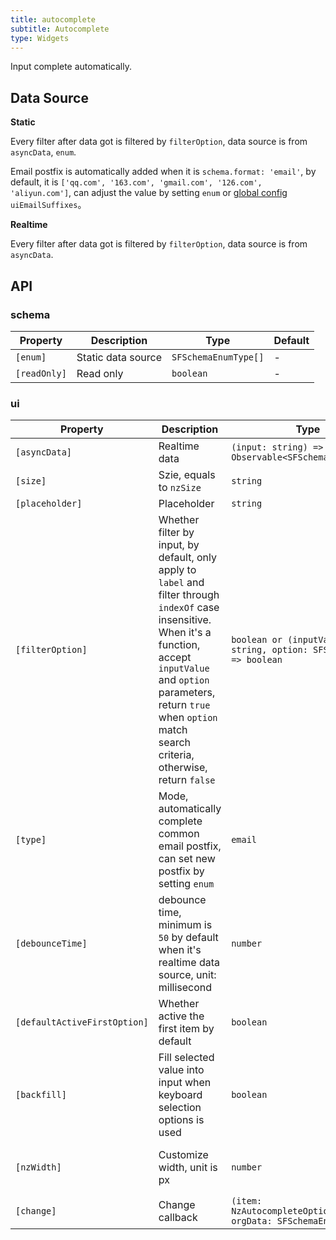 ```yaml
---
title: autocomplete
subtitle: Autocomplete
type: Widgets
---
```


Input complete automatically.

## Data Source

**Static**

Every filter after data got is filtered by `filterOption`, data source is from `asyncData`, `enum`.

Email postfix is automatically added when it is  `schema.format: 'email'`, by default, it is `['qq.com', '163.com', 'gmail.com', '126.com', 'aliyun.com']`, can adjust the value by setting `enum` or [global config](/docs/global-config/en) `uiEmailSuffixes`。

**Realtime**

Every filter after data got is filtered by `filterOption`, data source is from `asyncData`.

## API

### schema

| Property | Description | Type | Default |
|----------|-------------|------|---------|
| `[enum]` | Static data source | `SFSchemaEnumType[]` | - |
| `[readOnly]` | Read only | `boolean` | - |

### ui

| Property | Description | Type | Default |
|----------|-------------|------|---------|
| `[asyncData]` | Realtime data | `(input: string) => Observable<SFSchemaEnumType[]>` | - |
| `[size]` | Szie, equals to `nzSize` | `string` | - |
| `[placeholder]` | Placeholder | `string` | - |
| `[filterOption]` | Whether filter by input, by default, only apply to `label` and filter through `indexOf` case insensitive. When it's a function, accept `inputValue` and `option` parameters, return `true` when `option` match search criteria, otherwise, return `false` | `boolean or (inputValue: string, option: SFSchemaEnum) => boolean` | `true` |
| `[type]` | Mode, automatically complete common email postfix, can set new postfix by setting `enum` | `email` | - |
| `[debounceTime]` | debounce time, minimum is `50` by default when it's realtime data source, unit: millisecond | `number` | `0` |
| `[defaultActiveFirstOption]` | Whether active the first item by default | `boolean` | `true` |
| `[backfill]` | Fill selected value into input when keyboard selection options is used | `boolean` | `false` |
| `[nzWidth]` | Customize width, unit is px | `number` | Trigger width of element |
| `[change]` | Change callback | `(item: NzAutocompleteOptionComponent, orgData: SFSchemaEnum) => void` | - |
